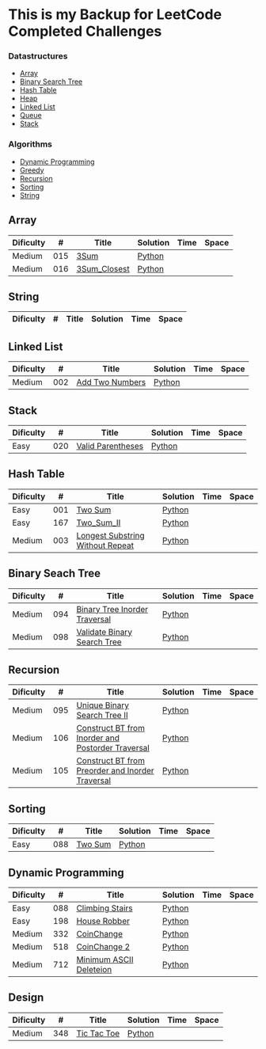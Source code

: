 # This is my Backup for LeetCode Completed Challenges

### Datastructures
* [Array](https://github.com/RamboBambo/Leet_Code#array)
* [Binary Search Tree](https://github.com/RamboBambo/Leet_Code#binary-search-tree)
* [Hash Table](https://github.com/RamboBambo/Leet_Code#hash-table)
* [Heap](https://github.com/RamboBambo/Leet_Code#Heap)
* [Linked List](https://github.com/RamboBambo/Leet_Code#linked-list)
* [Queue](https://github.com/RamboBambo/Leet_Code#queue)
* [Stack](https://github.com/RamboBambo/Leet_Code#stack)
 
### Algorithms
* [Dynamic Programming](https://github.com/RamboBambo/Leet_Code#dynamic-programming)
* [Greedy](https://github.com/RamboBambo/Leet_Code#greedy)
* [Recursion](https://github.com/RamboBambo/Leet_Code#recursion)
* [Sorting](https://github.com/RamboBambo/Leet_Code#sorting)
* [String](https://github.com/RamboBambo/Leet_Code#string)

## Array
| Dificulty | #   | Title                                                                   | Solution                                                                                                | Time | Space |
|-----------|-----|-------------------------------------------------------------------------|---------------------------------------------------------------------------------------------------------|------|-------|
| Medium    | 015 | [3Sum](https://leetcode.com/problems/3sum/description/)                 | [Python](https://github.com/RamboBambo/Leet_Code/blob/master/Data_Structures/Array/015_3Sum.py)         |      |       |
| Medium    | 016 | [3Sum_Closest](https://leetcode.com/problems/3sum-closest/description/) | [Python](https://github.com/RamboBambo/Leet_Code/blob/master/Data_Structures/Array/016_3Sum_Closest.py) |      |       |

## String
| Dificulty | # | Title | Solution | Time | Space |
|-----------|---|-------|----------|------|-------|

## Linked List
| Dificulty | #   | Title                                                                         | Solution                                                                                                         | Time | Space |
|-----------|-----|-------------------------------------------------------------------------------|------------------------------------------------------------------------------------------------------------------|------|-------|
| Medium    | 002 | [Add Two Numbers](https://leetcode.com/problems/add-two-numbers/description/) | [Python](https://github.com/RamboBambo/Leet_Code/blob/master/Data_Structures/Linked_List/002_Add_Two_Numbers.py) |      |       |

## Stack
| Dificulty | #   | Title                                                                             | Solution                                                                                                           | Time | Space |
|-----------|-----|-----------------------------------------------------------------------------------|--------------------------------------------------------------------------------------------------------------------|------|-------|
| Easy      | 020 | [Valid Parentheses](https://leetcode.com/problems/valid-parentheses/description/) | [Python](https://github.com/RamboBambo/Leet_Code/blob/master/Data_Structures/Linked_List/020_Valid_Parenthesis.py) |      |       |

## Hash Table
| Dificulty | #   | Title                                                                                                                         | Solution                                                                                                                                       | Time | Space |
|-----------|-----|-------------------------------------------------------------------------------------------------------------------------------|------------------------------------------------------------------------------------------------------------------------------------------------|------|-------|
| Easy      | 001 | [Two Sum](https://leetcode.com/problems/two-sum/description/)                                                                 | [Python](https://github.com/RamboBambo/Leet_Code/blob/master/Data_Structures/Hash_Table/001_Two_Sum.py)                                        |      |       |
| Easy      | 167 | [Two_Sum_II](https://leetcode.com/problems/two-sum-ii-input-array-is-sorted/description/)                                     | [Python](https://github.com/RamboBambo/Leet_Code/blob/master/Data_Structures/Hash_Table/167_Two_Sum_II.py)                                     |      |       |
| Medium    | 003 | [Longest Substring Without Repeat](https://leetcode.com/problems/longest-substring-without-repeating-characters/description/) | [Python](https://github.com/RamboBambo/Leet_Code/blob/master/Data_Structures/Hash_Table/003_Longest_Substring_Without_Repeating_Characters.py) |      |       |
 
## Binary Seach Tree
| Dificulty | #   | Title                                                                                                     | Solution                                                                                                                              | Time | Space |
|-----------|-----|-----------------------------------------------------------------------------------------------------------|---------------------------------------------------------------------------------------------------------------------------------------|------|-------|
| Medium    | 094 | [Binary Tree Inorder Traversal](https://leetcode.com/problems/binary-tree-inorder-traversal/description/) | [Python](https://github.com/RamboBambo/Leet_Code/blob/master/Data_Structures/Binary_Search_Tree/094_Binary_Tree_Inorder_Traversal.py) |      |       |
| Medium    | 098 | [Validate Binary Search Tree](https://leetcode.com/problems/validate-binary-search-tree/description/)     | [Python](https://github.com/RamboBambo/Leet_Code/blob/master/Data_Structures/Binary_Search_Tree/098_Validate_Binary_Tree.py)          |      |       |

## Recursion
| Dificulty | #   | Title                                                                                                                                                      | Solution                                                                                                                                             | Time | Space |
|-----------|-----|------------------------------------------------------------------------------------------------------------------------------------------------------------|------------------------------------------------------------------------------------------------------------------------------------------------------|------|-------|
| Medium    | 095 | [Unique Binary Search Tree II](https://leetcode.com/problems/unique-binary-search-trees-ii/description/)                                                   | [Python](https://github.com/RamboBambo/Leet_Code/blob/master/Algorithms/Recursion/095_Unique_Binary_Search_Trees_II.py)                              |      |       |
| Medium    | 106 | [Construct BT from Inorder and Postorder Traversal](https://leetcode.com/problems/construct-binary-tree-from-inorder-and-postorder-traversal/description/) | [Python](https://github.com/RamboBambo/Leet_Code/blob/master/Algorithms/Recursion/106_construct_binary_tree_from_inorder_and_postorder_traversal.py) |      |       |
| Medium    | 105 | [Construct BT from Preorder and Inorder Traversal](https://leetcode.com/problems/construct-binary-tree-from-preorder-and-inorder-traversal/description/)   | [Python](https://github.com/RamboBambo/Leet_Code/blob/master/Algorithms/Recursion/105_construct_binary_tree_from_preorder_and_inorder_traversal.py)  |      |       |

## Sorting
| Dificulty | #   | Title       | Solution                                                                                                    | Time | Space |
|-----------|-----|-------------|-------------------------------------------------------------------------------------------------------------|------|-------|
| Easy      | 088 | [Two Sum]() | [Python](https://github.com/RamboBambo/Leet_Code/blob/master/Algorithms/Sorting/088_Merge_sorgted_Array.py) |      |       |
      
## Dynamic Programming
 | Dificulty | #   | Title                       | Solution                                                                                                                      | Time | Space |
 |-----------|-----|-----------------------------|-------------------------------------------------------------------------------------------------------------------------------|------|-------|
 | Easy      | 088 | [Climbing Stairs]()         | [Python](https://github.com/RamboBambo/Leet_Code/blob/master/Algorithms/Dynamic_Programming/070_Climbing_Stairs.py)           |      |       |
 | Easy      | 198 | [House Robber]()            | [Python](https://github.com/RamboBambo/Leet_Code/blob/master/Algorithms/Dynamic_Programming/198_House_Robber.py)              |      |       |
 | Medium    | 332 | [CoinChange]()              | [Python](https://github.com/RamboBambo/Leet_Code/blob/master/Algorithms/Dynamic_Programming/332_CoinChange-Minimum.py)        |      |       |
 | Medium    | 518 | [CoinChange 2]()            | [Python](https://github.com/RamboBambo/Leet_Code/blob/master/Algorithms/Dynamic_Programming/518_CoinChange_2-Combinations.py) |      |       |
 | Medium    | 712 | [Minimum ASCII Deleteion]() | [Python](https://github.com/RamboBambo/Leet_Code/blob/master/Algorithms/Dynamic_Programming/712_Minimum_ASCII_Deletion.py)    |      |       |

## Design
| Dificulty | #   | Title           | Solution                                                                                          | Time | Space |
|-----------|-----|-----------------|---------------------------------------------------------------------------------------------------|------|-------|
| Medium    | 348 | [Tic Tac Toe]() | [Python](https://github.com/RamboBambo/Leet_Code/blob/master/Algorithms/Sorting/348_TicTacToe.py) |      |       |
